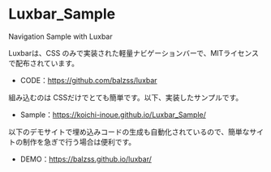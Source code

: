 # Luxbar_Sample
Navigation Sample with Luxbar

Luxbarは、CSS のみで実装された軽量ナビゲーションバーで、MITライセンスで配布されています。
* CODE：https://github.com/balzss/luxbar

組み込むのは CSSだけでとても簡単です。以下、実装したサンプルです。
* Sample：https://koichi-inoue.github.io/Luxbar_Sample/

以下のデモサイトで埋め込みコードの生成も自動化されているので、簡単なサイトの制作を急ぎで行う場合は便利です。
* DEMO：https://balzss.github.io/luxbar/
